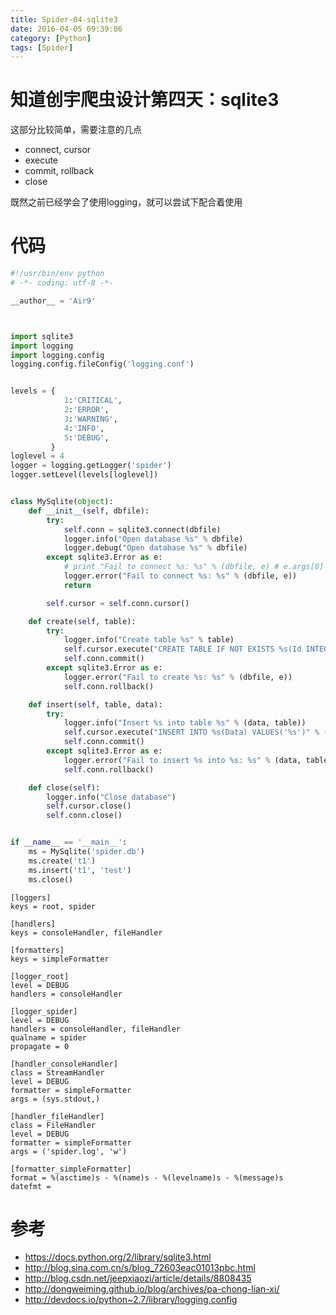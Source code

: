 ```yaml
---
title: Spider-04-sqlite3
date: 2016-04-05 09:39:06
category: [Python]
tags: [Spider]
---
```


# 知道创宇爬虫设计第四天：sqlite3

这部分比较简单，需要注意的几点

- connect, cursor
- execute
- commit, rollback
- close


既然之前已经学会了使用logging，就可以尝试下配合着使用

# 代码

```python MySqlite.py
#!/usr/bin/env python
# -*- coding: utf-8 -*-

__author__ = 'Air9'



import sqlite3
import logging
import logging.config
logging.config.fileConfig('logging.conf')


levels = {
            1:'CRITICAL',
            2:'ERROR',
            3:'WARNING',
            4:'INFO',
            5:'DEBUG',
         }
loglevel = 4
logger = logging.getLogger('spider')
logger.setLevel(levels[loglevel])


class MySqlite(object):
    def __init__(self, dbfile):
        try:
            self.conn = sqlite3.connect(dbfile)
            logger.info("Open database %s" % dbfile)
            logger.debug("Open database %s" % dbfile)
        except sqlite3.Error as e:
            # print "Fail to connect %s: %s" % (dbfile, e) # e.args[0]
            logger.error("Fail to connect %s: %s" % (dbfile, e))
            return

        self.cursor = self.conn.cursor()

    def create(self, table):
        try:
            logger.info("Create table %s" % table)
            self.cursor.execute("CREATE TABLE IF NOT EXISTS %s(Id INTEGER PRIMARY KEY AUTOINCREMENT, Data VARCHAR(40))"% table)
            self.conn.commit()
        except sqlite3.Error as e:
            logger.error("Fail to create %s: %s" % (dbfile, e))
            self.conn.rollback()

    def insert(self, table, data):
        try:
            logger.info("Insert %s into table %s" % (data, table))
            self.cursor.execute("INSERT INTO %s(Data) VALUES('%s')" % (table, data))
            self.conn.commit()
        except sqlite3.Error as e:
            logger.error("Fail to insert %s into %s: %s" % (data, table, e))
            self.conn.rollback()

    def close(self):
        logger.info("Close database")
        self.cursor.close()
        self.conn.close()


if __name__ == '__main__':
    ms = MySqlite('spider.db')
    ms.create('t1')
    ms.insert('t1', 'test')
    ms.close()

```

```shell logging.conf
[loggers]
keys = root, spider

[handlers]
keys = consoleHandler, fileHandler

[formatters]
keys = simpleFormatter

[logger_root]
level = DEBUG
handlers = consoleHandler

[logger_spider]
level = DEBUG
handlers = consoleHandler, fileHandler
qualname = spider
propagate = 0

[handler_consoleHandler]
class = StreamHandler
level = DEBUG
formatter = simpleFormatter
args = (sys.stdout,)

[handler_fileHandler]
class = FileHandler
level = DEBUG
formatter = simpleFormatter
args = ('spider.log', 'w')

[formatter_simpleFormatter]
format = %(asctime)s - %(name)s - %(levelname)s - %(message)s
datefmt = 
```

# 参考

- https://docs.python.org/2/library/sqlite3.html
- http://blog.sina.com.cn/s/blog_72603eac01013pbc.html
- http://blog.csdn.net/jeepxiaozi/article/details/8808435
- http://dongweiming.github.io/blog/archives/pa-chong-lian-xi/
- http://devdocs.io/python~2.7/library/logging.config